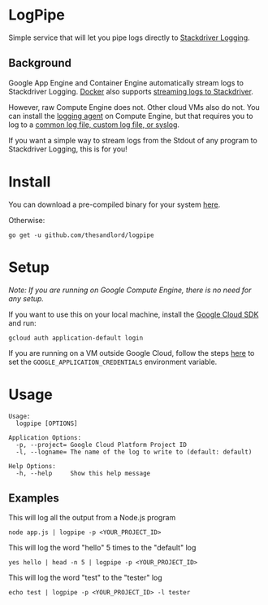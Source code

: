 # LogPipe
Simple service that will let you pipe logs directly to [Stackdriver Logging](https://cloud.google.com/logging/).

## Background
Google App Engine and Container Engine automatically stream logs to Stackdriver Logging. [Docker](https://www.docker.com) also supports [streaming logs to Stackdriver](https://docs.docker.com/engine/admin/logging/gcplogs/).

However, raw Compute Engine does not. Other cloud VMs also do not. You can install the [logging agent](https://cloud.google.com/logging/docs/agent/installation) on Compute Engine, but that requires you to log to a [common log file, custom log file, or syslog](https://cloud.google.com/logging/docs/view/service/agent-logs).

If you want a simple way to stream logs from the Stdout of any program to Stackdriver Logging, this is for you!

# Install
You can download a pre-compiled binary for your system [here](https://github.com/thesandlord/logpipe/releases).

Otherwise:

    go get -u github.com/thesandlord/logpipe
# Setup

_Note: If you are running on Google Compute Engine, there is no need for any setup._

If you want to use this on your local machine, install the [Google Cloud SDK](cloud.google.com/sdk) and run:


    gcloud auth application-default login

If you are running on a VM outside Google Cloud, follow the steps [here](https://developers.google.com/identity/protocols/application-default-credentials#howtheywork) to set the `GOOGLE_APPLICATION_CREDENTIALS` environment variable.

# Usage

```
Usage:
  logpipe [OPTIONS]

Application Options:
  -p, --project= Google Cloud Platform Project ID
  -l, --logname= The name of the log to write to (default: default)

Help Options:
  -h, --help     Show this help message
```

## Examples

This will log all the output from a Node.js program

    node app.js | logpipe -p <YOUR_PROJECT_ID>

This will log the word "hello" 5 times to the "default" log

    yes hello | head -n 5 | logpipe -p <YOUR_PROJECT_ID>

This will log the word "test" to the "tester" log

    echo test | logpipe -p <YOUR_PROJECT_ID> -l tester
